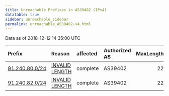 ```yaml
---
title: Unreachable Prefixes in AS39402 (IPv4)
datatable: true
sidebar: unreachable_sidebar
permalink: unreachable_AS39402-v4.html
---
```


Data as of 2018-12-12 14:35:00 UTC


<div class="datatable-begin"></div>

| Prefix                                                 | Reason                                                                                                   | affected   | Authorized AS   |   MaxLength | Anchor                                         |   unreachable /24s |
|:-------------------------------------------------------|:---------------------------------------------------------------------------------------------------------|:-----------|:----------------|------------:|:-----------------------------------------------|-------------------:|
| [91.240.80.0/24](https://stat.ripe.net/91.240.80.0/24) | [INVALID LENGTH](https://rpki-validator.ripe.net/announcement-preview?asn=AS39402&prefix=91.240.80.0/24) | complete   | AS39402         |          22 | [RIPE](unreachable_RIPE_NCC_RPKI_Root-v4.html) |                  1 |
| [91.240.82.0/24](https://stat.ripe.net/91.240.82.0/24) | [INVALID LENGTH](https://rpki-validator.ripe.net/announcement-preview?asn=AS39402&prefix=91.240.82.0/24) | complete   | AS39402         |          22 | [RIPE](unreachable_RIPE_NCC_RPKI_Root-v4.html) |                  1 |

<div class="datatable-end"></div>